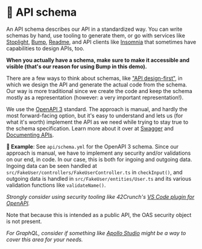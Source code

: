 # 📄 API schema

An API schema describes our API in a standardized way. You can write schemas by hand, use tooling to generate them, or go with services like [Stoplight](https://stoplight.io), [Bump](https://bump.sh), [Readme](https://readme.com), and API clients like [Insomnia](https://insomnia.rest/product/design) that sometimes have capabilities to design APIs, too.

**When you actually have a schema, make sure to make it accessible and visible (that's our reason for using Bump in this demo).**

There are a few ways to think about schemas, like ["API design-first"](https://www.infoq.com/articles/api-mocking-break-dependencies/), in which we design the API and generate the actual code from the schema. Our way is more traditional since we create the code and keep the schema mostly as a representation (however: a very important representation!).

We use the [OpenAPI 3](https://swagger.io/specification/) standard. The approach is manual, and hardly the most forward-facing option, but it's easy to understand and lets us (for what it's worth) implement the API as we need while trying to stay true to the schema specification. Learn more about it over at [Swagger](https://swagger.io/docs/specification/basic-structure/) and [Documenting APIs](https://idratherbewriting.com/learnapidoc/docapis_introtoapis.html).

**🎯 Example**: See `api/schema.yml` for the OpenAPI 3 schema. Since our approach is manual, we have to implement any security and/or validations on our end, in code. In our case, this is both for ingoing and outgoing data. Ingoing data can be seen handled at `src/FakeUser/controllers/FakeUserController.ts` in `checkInput()`, and outgoing data is handled in `src/FakeUser/entities/User.ts` and its various validation functions like `validateName()`.

_Strongly consider using security tooling like 42Crunch's [VS Code plugin for OpenAPI](https://marketplace.visualstudio.com/items?itemName=42Crunch.vscode-openapi)._

Note that because this is intended as a public API, the OAS security object is not present.

_For GraphQL, consider if something like [Apollo Studio](https://www.apollographql.com/docs/studio/) might be a way to cover this area for your needs._
